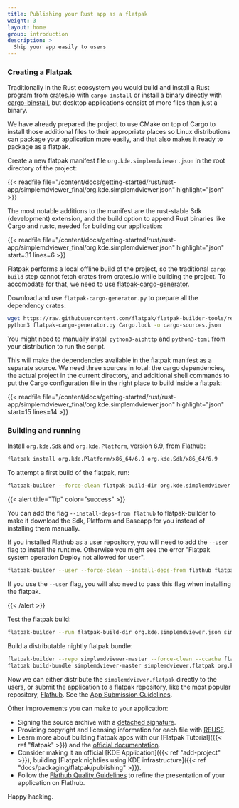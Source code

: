 ```yaml
---
title: Publishing your Rust app as a flatpak
weight: 3
layout: home
group: introduction
description: >
  Ship your app easily to users
---
```



### Creating a Flatpak 

Traditionally in the Rust ecosystem you would build and install a Rust program from [crates.io](https://crates.io/) with `cargo install` or install a binary directly with [cargo-binstall](https://github.com/cargo-bins/cargo-binstall), but desktop applications consist of more files than just a binary.

We have already prepared the project to use CMake on top of Cargo to install those additional files to their appropriate places so Linux distributions can package your application more easily, and that also makes it ready to package as a flatpak.

Create a new flatpak manifest file `org.kde.simplemdviewer.json` in the root directory of the project:

{{< readfile file="/content/docs/getting-started/rust/rust-app/simplemdviewer_final/org.kde.simplemdviewer.json" highlight="json"  >}}

The most notable additions to the manifest are the rust-stable Sdk (development) extension, and the build option to append Rust binaries like Cargo and rustc, needed for building our application:

{{< readfile file="/content/docs/getting-started/rust/rust-app/simplemdviewer_final/org.kde.simplemdviewer.json" highlight="json" start=31 lines=6 >}}

Flatpak performs a local offline build of the project, so the traditional `cargo build` step cannot fetch crates from crates.io while building the project. To accomodate for that, we need to use [flatpak-cargo-generator](https://github.com/flatpak/flatpak-builder-tools/tree/master/cargo).

Download and use `flatpak-cargo-generator.py` to prepare all the dependency crates:

```bash
wget https://raw.githubusercontent.com/flatpak/flatpak-builder-tools/refs/heads/master/cargo/flatpak-cargo-generator.py
python3 flatpak-cargo-generator.py Cargo.lock -o cargo-sources.json
```

You might need to manually install `python3-aiohttp` and `python3-toml` from your distribution to run the script.

This will make the dependencies available in the flatpak manifest as a separate source. We need three sources in total: the cargo dependencies, the actual project in the current directory, and additional shell commands to put the Cargo configuration file in the right place to build inside a flatpak:

{{< readfile file="/content/docs/getting-started/rust/rust-app/simplemdviewer_final/org.kde.simplemdviewer.json" highlight="json" start=15 lines=14 >}}

### Building and running

Install `org.kde.Sdk` and `org.kde.Platform`, version 6.9, from Flathub:

```bash
flatpak install org.kde.Platform/x86_64/6.9 org.kde.Sdk/x86_64/6.9
```

To attempt a first build of the flatpak, run:

```bash
flatpak-builder --force-clean flatpak-build-dir org.kde.simplemdviewer.json
```

{{< alert title="Tip" color="success" >}}

You can add the flag `--install-deps-from flathub` to flatpak-builder to
make it download the Sdk, Platform and Baseapp for you instead of installing
them manually.

If you installed Flathub as a user repository, you will need to add the `--user`
flag to install the runtime. Otherwise you might see the error "Flatpak system
operation Deploy not allowed for user".

```bash
flatpak-builder --user --force-clean --install-deps-from flathub flatpak-build-dir org.kde.simplemdviewer.json
```

If you use the `--user` flag, you will also need to pass this flag when installing the flatpak.

{{< /alert >}}

Test the flatpak build:

```bash
flatpak-builder --run flatpak-build-dir org.kde.simplemdviewer.json simplemdviewer
```

Build a distributable nightly flatpak bundle:

```bash
flatpak-builder --repo simplemdviewer-master --force-clean --ccache flatpak-build-dir org.kde.simplemdviewer.json
flatpak build-bundle simplemdviewer-master simplemdviewer.flatpak org.kde.simplemdviewer
```

Now we can either distribute the `simplemdviewer.flatpak` directly to the
users, or submit the application to a flatpak repository, like the most popular
repository, [Flathub](https://flathub.org/).
See the
[App Submission Guidelines](https://docs.flathub.org/docs/for-app-authors/submission/).

Other improvements you can make to your application:

- Signing the source archive with a
[detached signature](https://www.gnupg.org/gph/en/manual/x135.html).
- Providing copyright and licensing information for each file with
[REUSE](https://community.kde.org/Guidelines_and_HOWTOs/Licensing).
- Learn more about building flatpak apps with our
[Flatpak Tutorial]({{< ref "flatpak" >}}) and the
[official documentation](https://docs.flatpak.org/en/latest/index.html).
- Consider making it an official [KDE Application]({{< ref "add-project" >}}),
building [Flatpak nightlies using KDE infrastructure]({{< ref "docs/packaging/flatpak/publishing" >}}).
- Follow the
[Flathub Quality Guidelines](https://docs.flathub.org/docs/for-app-authors/appdata-guidelines/quality-guidelines)
to refine the presentation of your application on Flathub.

Happy hacking.

